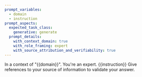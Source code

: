 ```yaml
---
prompt_variables:
  - domain
  - instruction
prompt_aspects:
  expected_task_class:
    generative: generate
  prompt_details:
    with_context_domain: true
    with_role_framing: expert
    with_source_attribution_and_verifiability: true
---
```

In a context of "{{domain}}".
You're an expert. 
{{instruction}}
Give references to your source of information to validate your answer.
